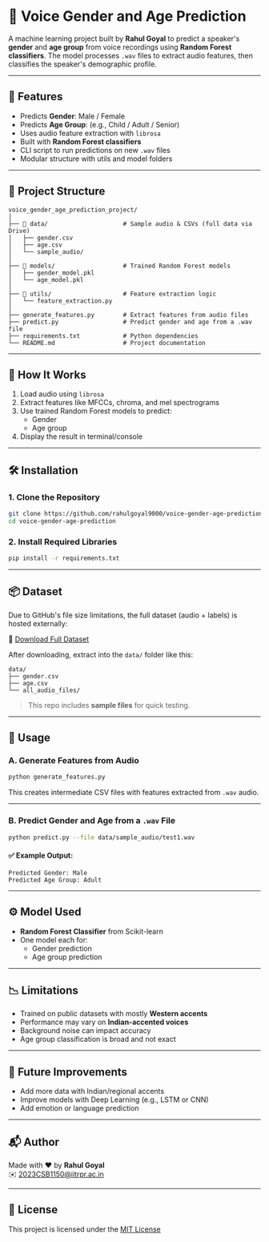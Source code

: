 # 🎤 Voice Gender and Age Prediction

A machine learning project built by **Rahul Goyal** to predict a speaker's **gender** and **age group** from voice recordings using **Random Forest classifiers**. The model processes `.wav` files to extract audio features, then classifies the speaker's demographic profile.

---

## 📌 Features

- Predicts **Gender**: Male / Female  
- Predicts **Age Group**: (e.g., Child / Adult / Senior)  
- Uses audio feature extraction with `librosa`  
- Built with **Random Forest classifiers**  
- CLI script to run predictions on new `.wav` files  
- Modular structure with utils and model folders  

---

## 📁 Project Structure

```
voice_gender_age_prediction_project/
│
├── 📁 data/                     # Sample audio & CSVs (full data via Drive)
│   ├── gender.csv
│   ├── age.csv
│   └── sample_audio/
│
├── 📁 models/                   # Trained Random Forest models
│   ├── gender_model.pkl
│   └── age_model.pkl
│
├── 📁 utils/                    # Feature extraction logic
│   └── feature_extraction.py
│
├── generate_features.py        # Extract features from audio files
├── predict.py                  # Predict gender and age from a .wav file
├── requirements.txt            # Python dependencies
└── README.md                   # Project documentation
```

---

## 🧠 How It Works

1. Load audio using `librosa`
2. Extract features like MFCCs, chroma, and mel spectrograms
3. Use trained Random Forest models to predict:
   - Gender
   - Age group
4. Display the result in terminal/console

---

## 🛠️ Installation

### 1. Clone the Repository

```bash
git clone https://github.com/rahulgoyal9000/voice-gender-age-prediction.git
cd voice-gender-age-prediction
```

### 2. Install Required Libraries

```bash
pip install -r requirements.txt
```

---

## 📦 Dataset

Due to GitHub's file size limitations, the full dataset (audio + labels) is hosted externally:

🔗 [Download Full Dataset](https://drive.google.com/drive/folders/1cQS10z7kmSbmT_5xkfUH_HaK-RsgpgII?usp=sharing)

After downloading, extract into the `data/` folder like this:

```
data/
├── gender.csv
├── age.csv
└── all_audio_files/
```

> This repo includes **sample files** for quick testing.

---

## 🚀 Usage

### A. Generate Features from Audio

```bash
python generate_features.py
```

This creates intermediate CSV files with features extracted from `.wav` audio.

---

### B. Predict Gender and Age from a `.wav` File

```bash
python predict.py --file data/sample_audio/test1.wav
```

#### ✅ Example Output:
```
Predicted Gender: Male
Predicted Age Group: Adult
```

---

## ⚙️ Model Used

- **Random Forest Classifier** from Scikit-learn
- One model each for:
  - Gender prediction
  - Age group prediction

---

## 📉 Limitations

- Trained on public datasets with mostly **Western accents**
- Performance may vary on **Indian-accented voices**
- Background noise can impact accuracy
- Age group classification is broad and not exact

---

## 🚀 Future Improvements

- Add more data with Indian/regional accents  
- Improve models with Deep Learning (e.g., LSTM or CNN)  
- Add emotion or language prediction  

---

## 📬 Author

Made with ❤️ by **Rahul Goyal**  
✉️ 2023CSB1150@iitrpr.ac.in

---

## 📜 License

This project is licensed under the [MIT License](LICENSE)


